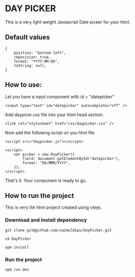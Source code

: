 # DAY PICKER

This is a very light weight Javascript Date picker for your html.

## Default values
```
{
    position: "bottom left",
    reposition: true,
    format: "YYYY-MM-DD",
    toString: null,
}
```

## How to use:
Let you have a input component with id = "datepicker"

```
<input type="text" id="datepicker" autocomplete="off" />
```

Add daypicer.css file into your html head sectoin. 
```
<link rel="stylesheet" href="css/daypicker.css" />
```

Now add the following script on you html file
```
<script src="daypicker.js"></script>

<script>
    var picker = new DayPicker({
        field: document.getElementById("datepicker"),
        format: "DD/MMM/YYYY",
    });
</script>
```

That's it. Your component is ready to go. 


## How to run the project
This is very lite html project created using vitejs.

### Download and install dependency 
```
git clone git@github.com:nazmuldipu/DayPicker.git

cd DayPicker

npm install
```

### Run the project
```
npm run dev
```